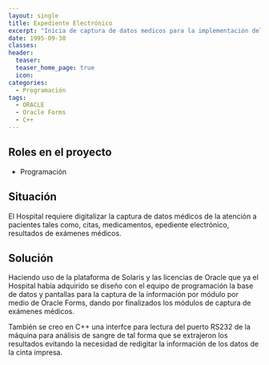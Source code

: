 ```yaml
---
layout: single
title: Expediente Electrónico
excerpt: "Inicia de captura de datos medicos para la implementación del expediente electrónico en el Hospital Clínica Bíblica"
date: 1995-09-30
classes: 
header: 
  teaser: 
  teaser_home_page: true
  icon: 
categories:
  - Programación
tags:  
  - ORACLE
  - Oracle Forms
  - C++
---
```


## Roles en el proyecto

- Programación

## Situación

El Hospital requiere digitalizar la captura de datos médicos de la atención a pacientes tales como, citas, medicamentos, epediente electrónico, resultados de exámenes médicos.

## Solución

Haciendo uso de la plataforma de Solaris y las licencias de Oracle que ya el Hospital había adquirido se diseño con el equipo de programación la base de datos y pantallas para la captura de la información por módulo por medio de Oracle Forms, dando por finalizados los módulos de captura de exámenes médicos.

También se creo en C++ una interfce para lectura del puerto RS232 de la máquina para análisis de sangre de tal forma que se extrajeron los resultados evitando la necesidad de redigitar la información de los datos de la cinta impresa.